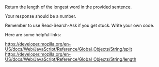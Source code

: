 Return the length of the longest word in the provided sentence.

Your response should be a number.

Remember to use Read-Search-Ask if you get stuck. Write your own code.

Here are some helpful links:

https://developer.mozilla.org/en-US/docs/Web/JavaScript/Reference/Global_Objects/String/split
https://developer.mozilla.org/en-US/docs/Web/JavaScript/Reference/Global_Objects/String/length